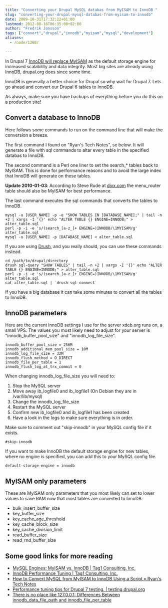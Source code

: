 ```yaml
---
title: "Converting your Drupal MySQL databas from MyISAM to InnoDB "
slug: "converting-your-drupal-mysql-databas-from-myisam-to-innodb"
date: 2009-10-31T17:32:22+01:00
lastmod: 2012-08-16T06:35:00+02:00
author: "Fredrik Jonsson"
tags: ["convert","drupal","innodb","myisam","mysql","development"]
aliases:
  - /node/1268/

---
```




In Drupal 7 [InnoDB will replace MyISAM](http://drupal.org/node/301362) as the default storage engine for increased scalability and data integrity. Most big sites are already using InnoDB, drupal.org does since some time.

InnoDB is generally a better choice for Drupal so why wait for Drupal 7. Lets go ahead and convert our Drupal 6 tables to InnoDB.

As always, make sure you have backups of everything before you do this on a production site!

## Convert a database to InnoDB

Here follows some commands to run on the command line that will make the conversion a breeze.

The first command I found on "Ryan's Tech Notes", se below. It will generate a file with sql commands to altar every table in the specified databas to InnoDB.

The second command is a Perl one liner to set the search_* tables back to MyISAM. This is done for performance reasons and to avoid the large index that InnoDB will generate on these tables.

**Update 2010-01-03**: According to Steve Rude at [divx.com](http://divx.com/) the menu_router table should also be MyISAM for best performance. 

The last command executes the sql commands that converts the tables to InnoDB.

~~~~
mysql -u [USER_NAME] -p -e "SHOW TABLES IN [DATABASE_NAME];" | tail -n +2 | xargs -I '{}' echo "ALTER TABLE {} ENGINE=INNODB;" > alter_table.sql
perl -p -i -e 's/(search_[a-z_]+ ENGINE=)INNODB/\1MYISAM/g' alter_table.sql
mysql -u [USER_NAME] -p [DATABASE_NAME] < alter_table.sql
~~~~

If you are using [Drush](http://drupal.org/project/drush), and you really should, you can use these commands instead.

~~~~
cd /path/to/drupal/directory
drush sql-query "SHOW TABLES" | tail -n +2 | xargs -I '{}' echo "ALTER TABLE {} ENGINE=INNODB;" > alter_table.sql
perl -p -i -e 's/(search_[a-z_]+ ENGINE=)INNODB/\1MYISAM/g' alter_table.sql
cat alter_table.sql | `drush sql-connect`
~~~~

If you have a big database it can take some minutes to convert all the tables to InnoDB.

## InnoDB parameters

Here are the current InnoDB settings I use for the server xdeb.org runs on, a small VPS. The values you most likely need to adjust for your server is "innodb_buffer_pool_size" and "innodb_log_file_size".

~~~~
innodb_buffer_pool_size = 256M
innodb_additional_mem_pool_size = 10M
innodb_log_file_size = 32M
innodb_flush_method = O_DIRECT
innodb_file_per_table = 1
innodb_flush_log_at_trx_commit = 0
~~~~

When changing innodb_log_file_size you will need to:

1. Stop the MySQL server
2. Move away ib_logfile0 and ib_logfile1 (On Debian they are in /var/lib/mysql)
3. Change the innodb_log_file_size
4. Restart the MySQL server
5. Confirm new ib_logfile0 and ib_logfile1 has been created
6. Have a look in the logs to make sure everything is in order.

Make sure to comment out "skip-innodb" in your MySQL config file if it exists.

~~~~
#skip-innodb
~~~~

If you want to make InnoDB the default storage engine for new tables, where no engine is specified, you can add this to your MySQL config file.

~~~~
default-storage-engine = innodb
~~~~


## MyISAM only parameters

These are MyISAM only parameters that you most likely can set to lower values to save RAM now that most tables are converted to InnoDB.

* bulk_insert_buffer_size
* key_buffer_size
* key_cache_age_threshold
* key_cache_block_size
* key_cache_division_limit
* read_buffer_size
* read_rnd_buffer_size


## Some good links for more reading

* [MySQL Engines: MyISAM vs. InnoDB | Tag1 Consulting, Inc.](http://tag1consulting.com/MySQL_Engines_MyISAM_vs_InnoDB)
* [InnoDB Performance Tuning | Tag1 Consulting, Inc.](http://tag1consulting.com/InnoDB_Performance_Tuning)
* [How to Convert MySQL from MyISAM to InnoDB Using a Script « Ryan's Tech Notes](http://technotes.twosmallcoins.com/?p=356)
* [Performance tuning tips for Drupal 7 testing. | testing.drupal.org](http://testing.drupal.org/performance-tuning-tips-for-D7)
* [There is no place like 127.0.0.1: Differences Between innodb_data_file_path and innodb_file_per_table](http://gala4th.blogspot.com/2009/04/differences-between-innodbdatafilepath.html)

